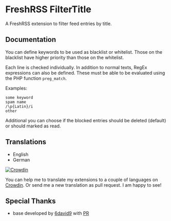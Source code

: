 # FreshRSS FilterTitle

A FreshRSS extension to filter feed entries by title.

## Documentation

You can define keywords to be used as blacklist or whitelist. Those on the blacklist have higher priority than those on the whitelist.

Each line is checked individually. In addition to normal texts, RegEx expressions can also be defined. These must be able to be evaluated using the PHP function `preg_match`.

Examples:

```text
some keyword
spam name
/\p{Latin}/i
other
```

Additional you can choose if the blocked entries should be deleted (default) or should marked as read.

## Translations

- English
- German

[![Crowdin](https://badges.crowdin.net/cntools-freshrssextensions/localized.svg)](https://crowdin.com/project/cntools-freshrssextensions)

You can help me to translate my extensions to a couple of languages on [Crowdin](https://crowdin.com/project/cntools-freshrssextensions). Or send me a new translation as pull request. I am happy to see!

## Special Thanks

- base developed by [6david9](https://github.com/6david9) with [PR](https://github.com/cn-tools/cntools_FreshRssExtensions/pull/9)
